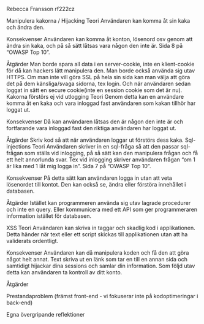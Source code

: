 Rebecca Fransson
rf222cz

Manipulera kakorna / Hijacking
Teori
Användaren kan komma åt sin kaka och ändra den.

Konsekvenser
Användaren kan komma åt konton, lösenord osv genom att ändra sin kaka, och på så sätt låtsas vara någon den inte är.
Sida 8 på “OWASP Top 10”.

Åtgärder
Man borde spara all data i en server-cookie, inte en klient-cookie för då kan hackers lätt manipulera den.
Man borde också använda sig utav HTTPS. Om man inte vill göra SSL på hela sin sida kan man välja att göra det på dem känsliga/svaga sidorna, tex login. Och när användaren sedan loggat in sätt en secure cookie(inte en session cookie som det är nu).
Kakorna förstörs ej vid utlogging
Teori
Genom detta kan en användare komma åt en kaka och vara inloggad fast användaren som kakan tillhör har loggat ut.

Konsekvenser
Då kan användaren låtsas den är någon den inte är och fortfarande vara inloggad fast den riktiga användaren har loggat ut.

Åtgärder
Skriv kod så att när användaren loggar ut förstörs dess kaka.
Sql-injections
Teori
Användaren skriver in en sql-fråga så att den passar sql-frågan som ställs vid inlogging, på så sätt kan den manipulera frågan och få ett helt annorlunda svar. Tex vid inlogging skriver  användaren frågan “om 1 är lika med 1 låt mig logga in”.
Sida 7 på “OWASP Top 10”.

Konsekvenser
På detta sätt kan användaren logga in utan att veta lösenordet till kontot.
Den kan också se, ändra eller förstöra innehållet i databasen.

Åtgärder
Istället kan programmeren använda sig utav lagrade procedurer och inte en query. 
Eller kommunicera med ett API som ger programmeraren information istället för databasen.

XSS
Teori
Användaren kan skriva in taggar och skadlig kod i applikationen. Detta händer när text eller ett script skickas till applikationen utan att ha validerats ordentligt.

Konsekvenser
Användaren kan då manipulera koden och få den att göra något helt annat. Text skriva ut en länk som tar en till en annan sida och samtidigt hijackar dina sessions och samlar din information. Som följd utav detta kan användaren ta kontroll av ditt konto.

Åtgärder

Prestandaproblem (främst front-end - vi fokuserar inte på kodoptimeringar i back-end)

Egna övergripande reflektioner




